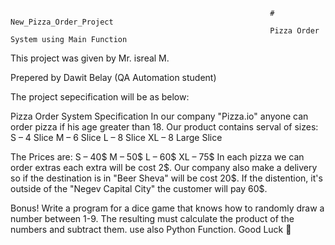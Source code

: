                                                               # New_Pizza_Order_Project
                                                              Pizza Order System using Main Function

This project was given by Mr. isreal M.

Prepered by Dawit Belay (QA Automation student)

The project sepecification will be as below:

Pizza Order System Specification
In our company "Pizza.io" anyone can order pizza if his age greater than 18.
Our product contains serval of sizes:
	S – 4 Slice
	M – 6 Slice
	L – 8 Slice
	XL – 8 Large Slice

The Prices are:
	S – 40$
	M – 50$
	L – 60$
	XL – 75$
In each pizza we can order extras each extra will be cost 2$.
Our company also make a delivery so if the destination is in "Beer Sheva" will be cost 20$. If the distention, it's outside of the "Negev Capital City" the customer will pay 60$.

 
Bonus!
Write a program for a dice game that knows how to randomly draw a number between 1-9. The resulting must calculate the product of the numbers and subtract them.
use also Python Function.
				            Good Luck  
        
      

